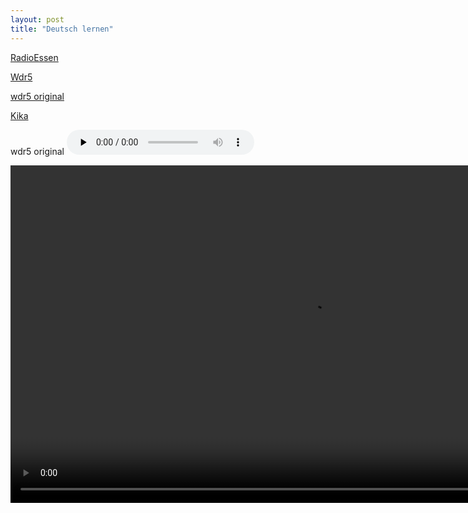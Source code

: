 ```yaml
---
layout: post
title: "Deutsch lernen"
---
```


[RadioEssen](http://edge.live.mp3.mdn.newmedia.nacamar.net/ps-radioessen_mobile/livestream.aac)


[Wdr5](http://wdr5-lh.akamaihd.net/i/wdr_wdr5@384698/index_1_a-p.m3u8?sd=10&rebase=on)

[wdr5 original](http://www.wdr.de/wdrlive/media/hls/wdr5.m3u8)


[Kika](http://livegeo.kika.de/i/livetvkika_de@75114/master.m3u8)





wdr5 original <audio controls="controls" preload="none" style="height:40px;" src="http://www.wdr.de/wdrlive/media/hls/wdr5.m3u8" >


<video width="960" height="540"><source src=http://kika_geo-lh.akamaihd.net/i/livetvkika_de@75114/index_3776_av-p.m3u8 />
</video>
